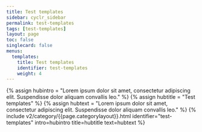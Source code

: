 ```yaml
---
title: Test templates
sidebar: cyclr_sidebar
permalink: test-templates
tags: [test-templates]
layout: page
toc: false
singlecard: false
menus:
  templates:
    title: Test templates
    identifier: test-templates
    weight: 4
---
```

{% assign hubintro = "Lorem ipsum dolor sit amet, consectetur adipiscing elit. Suspendisse dolor aliquam convallis leo." %}
{% assign hubtitle = "Test templates" %}
{% assign hubtext = "Lorem ipsum dolor sit amet, consectetur adipiscing elit. Suspendisse dolor aliquam convallis leo." %}
{% include v2/category/{{page.categorylayout}}.html identifier="test-templates" intro=hubintro title=hubtitle text=hubtext %}